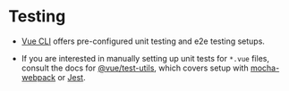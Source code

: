 # Testing

- [Vue CLI](https://github.com/vuejs/vue-cli) offers pre-configured unit testing and e2e testing setups.

- If you are interested in manually setting up unit tests for `*.vue` files, consult the docs for [@vue/test-utils](https://vue-test-utils.vuejs.org), which covers setup with [mocha-webpack](https://vue-test-utils.vuejs.org/guides/#testing-single-file-components-with-mocha-webpack) or [Jest](https://vue-test-utils.vuejs.org/guides/#testing-single-file-components-with-jest).
